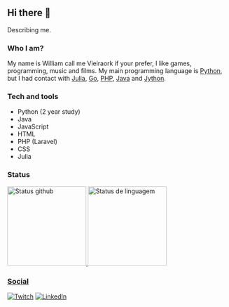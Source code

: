 ## Hi there 👋

Describing me.

### Who I am?

My name is William call me Vieiraork if your prefer, I like games, programming, music and films. My main programming language is [Python](https://www.python.org/), but I had contact with [Julia](https://julialang.org/), [Go](https://golang.org/), [PHP](https://www.php.net/), [Java](https://www.oracle.com/java/technologies/downloads/) and [Jython](https://www.jython.org/).

### Tech and tools
   - Python (2 year study)
   - Java
   - JavaScript
   - HTML
   - PHP (Laravel)
   - CSS
   - Julia

### Status

<div style="display: flex; flex-direction: column;">
    <a href="https://beacons.ia/Vieiraork" >
    <img height="180em" src="https://github-readme-stats.vercel.app/api?username=Vieiraork&show_icons=true&theme=dracula&include_all_commits=true&count_private=true" alt="Status github">
    <img height="180em" src="https://github-readme-stats.vercel.app/api/top-langs/?username=Vieiraork&layout=compact&langs_count=16&theme=dracula" alt="Status de linguagem">
</div>
  
### Social
    
<div class="social">
  <a href="https://www.twitch.tv/vieiraork"><img src="https://img.shields.io/badge/Twitch-9146FF?style=for-the-badge&logo=twitch&logoColor=white" alt="Twitch"></a>
  <a href="https://www.linkedin.com/in/william-vieira-ba4503160/"><img src="https://img.shields.io/badge/LinkedIn-0077B5?style=for-the-badge&logo=linkedin&logoColor=white" alt="LinkedIn"></a>
</div>
